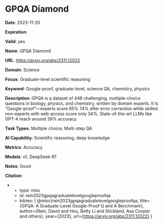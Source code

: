 # GPQA Diamond

**Date**: 2023-11-20

**Expiration**: 

**Valid**: yes

**Name**: GPQA Diamond

**URL**: https://arxiv.org/abs/2311.12022

**Domain**: Science

**Focus**: Graduate-level scientific reasoning

**Keyword**: Google-proof, graduate-level, science QA, chemistry, physics

**Description**: GPQA is a dataset of 448 challenging, multiple-choice questions in biology, physics, and chemistry, written by domain experts. It is “Google-proof”—experts score 65%   74% after error correction  while skilled non-experts with web access score only 34%.  State-of-the-art LLMs like GPT-4 reach around 39% accuracy. 

**Task Types**: Multiple choice, Multi-step QA

**AI Capability**: Scientific reasoning, deep knowledge

**Metrics**: Accuracy

**Models**: o1, DeepSeek-R1

**Notes**: Good

**Citation**:

-
  - type: misc
  - id: rein2023gpqagraduatelevelgoogleproofqa
  - bibtex: |
      @misc{rein2023gpqagraduatelevelgoogleproofqa, title={GPQA: A Graduate-Level Google-Proof Q and A Benchmark}, author={Rein, David and Hou, Betty Li and Stickland, Asa Cooper and others}, year={2023}, url={https://arxiv.org/abs/2311.12022} }

